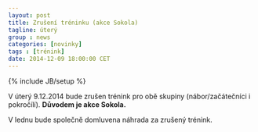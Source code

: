 ```yaml
---
layout: post
title: Zrušení tréninku (akce Sokola)
tagline: úterý
group : news
categories: [novinky]
tags : [trénink]
date: 2014-12-09 18:00:00 CET
---
```

{% include JB/setup %}

V úterý 9.12.2014 bude zrušen trénink pro obě skupiny (nábor/začátečníci i pokročílí).
**Důvodem je akce Sokola.**

V lednu bude společně domluvena náhrada za zrušený trénink.